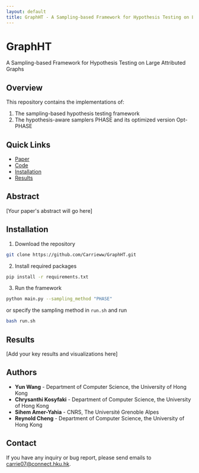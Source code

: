 ```yaml
---
layout: default
title: GraphHT - A Sampling-based Framework for Hypothesis Testing on Large Attributed Graphs
---
```


# GraphHT

A Sampling-based Framework for Hypothesis Testing on Large Attributed Graphs

## Overview

This repository contains the implementations of:
1. The sampling-based hypothesis testing framework
2. The hypothesis-aware samplers PHASE and its optimized version Opt-PHASE

## Quick Links

- [Paper](#)
- [Code](https://github.com/Carrieww/GraphHT)
- [Installation](#installation)
- [Results](#results)

## Abstract

[Your paper's abstract will go here]

## Installation

1. Download the repository
```bash
git clone https://github.com/Carrieww/GraphHT.git
```

2. Install required packages
```bash
pip install -r requirements.txt
```

3. Run the framework
```bash
python main.py --sampling_method "PHASE"
```
or specify the sampling method in `run.sh` and run
```bash
bash run.sh
```

## Results

[Add your key results and visualizations here]

## Authors

* **Yun Wang** - Department of Computer Science, the University of Hong Kong
* **Chrysanthi Kosyfaki** - Department of Computer Science, the University of Hong Kong
* **Sihem Amer-Yahia** - CNRS, The Université Grenoble Alpes
* **Reynold Cheng** - Department of Computer Science, the University of Hong Kong

## Contact

If you have any inquiry or bug report, please send emails to [carrie07@connect.hku.hk](mailto:carrie07@connect.hku.hk). 